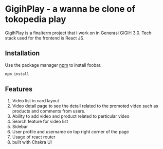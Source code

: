 # GigihPlay - a wanna be clone of tokopedia play

GigihPlay is a finalterm project that i work on in Generasi GIGIH 3.0. Tech stack used for the frontend is React JS.

## Installation

Use the package manager [npm](https://pip.pypa.io/en/stable/) to install foobar.

```bash
npm install
```

## Features

1. Video list in card layout
2. Video detail page to see the detail related to the promoted video such as products and comments from users.
3. Ability to add video and product related to particular video
4. Search feature for video list
5. Sidebar
6. User profile and username on top right corner of the page
7. Usage of react router
8. built with Chakra UI

